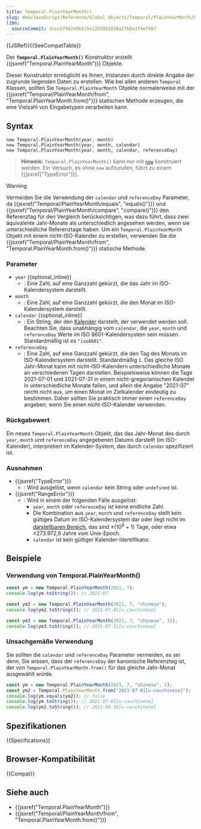 ```yaml
---
title: Temporal.PlainYearMonth()
slug: Web/JavaScript/Reference/Global_Objects/Temporal/PlainYearMonth/PlainYearMonth
l10n:
  sourceCommit: 3cecb7942e8b1c5e12b58b2838a2fb8a3f4ef907
---
```


{{JSRef}}{{SeeCompatTable}}

Der **`Temporal.PlainYearMonth()`** Konstruktor erstellt {{jsxref("Temporal.PlainYearMonth")}} Objekte.

Dieser Konstruktor ermöglicht es Ihnen, Instanzen durch direkte Angabe der zugrunde liegenden Daten zu erstellen. Wie bei allen anderen `Temporal` Klassen, sollten Sie `Temporal.PlainYearMonth` Objekte normalerweise mit der {{jsxref("Temporal/PlainYearMonth/from", "Temporal.PlainYearMonth.from()")}} statischen Methode erzeugen, die eine Vielzahl von Eingabetypen verarbeiten kann.

## Syntax

```js-nolint
new Temporal.PlainYearMonth(year, month)
new Temporal.PlainYearMonth(year, month, calendar)
new Temporal.PlainYearMonth(year, month, calendar, referenceDay)
```

> **Hinweis:** `Temporal.PlainYearMonth()` kann nur mit [`new`](/de/docs/Web/JavaScript/Reference/Operators/new) konstruiert werden. Ein Versuch, es ohne `new` aufzurufen, führt zu einem {{jsxref("TypeError")}}.

> [!WARNING]
> Vermeiden Sie die Verwendung der `calendar` und `referenceDay` Parameter, da {{jsxref("Temporal/PlainYearMonth/equals", "equals()")}} und {{jsxref("Temporal/PlainYearMonth/compare", "compare()")}} den Referenztag für den Vergleich berücksichtigen, was dazu führt, dass zwei äquivalente Jahr-Monate als unterschiedlich angesehen werden, wenn sie unterschiedliche Referenztage haben. Um ein `Temporal.PlainYearMonth` Objekt mit einem nicht-ISO-Kalender zu erstellen, verwenden Sie die {{jsxref("Temporal/PlainYearMonth/from", "Temporal.PlainYearMonth.from()")}} statische Methode.

### Parameter

- `year` {{optional_inline}}
  - : Eine Zahl, auf eine Ganzzahl gekürzt, die das Jahr im ISO-Kalendersystem darstellt.
- `month`
  - : Eine Zahl, auf eine Ganzzahl gekürzt, die den Monat im ISO-Kalendersystem darstellt.
- `calendar` {{optional_inline}}
  - : Ein String, der den [Kalender](/de/docs/Web/JavaScript/Reference/Global_Objects/Temporal#calendars) darstellt, der verwendet werden soll. Beachten Sie, dass unabhängig vom `calendar`, die `year`, `month` und `referenceDay` Werte im ISO 8601-Kalendersystem sein müssen. Standardmäßig ist es `"iso8601"`.
- `referenceDay`
  - : Eine Zahl, auf eine Ganzzahl gekürzt, die den Tag des Monats im ISO-Kalendersystem darstellt. Standardmäßig `1`. Das gleiche ISO Jahr-Monat kann mit nicht-ISO-Kalendern unterschiedliche Monate an verschiedenen Tagen darstellen. Beispielsweise können die Tage 2021-07-01 und 2021-07-31 in einem nicht-gregorianischen Kalender in unterschiedliche Monate fallen, und allein die Angabe "2021-07" reicht nicht aus, um einen Monat im Zielkalender eindeutig zu bestimmen. Daher sollten Sie praktisch immer einen `referenceDay` angeben, wenn Sie einen nicht-ISO-Kalender verwenden.

### Rückgabewert

Ein neues `Temporal.PlainYearMonth` Objekt, das das Jahr-Monat des durch `year`, `month` und `referenceDay` angegebenen Datums darstellt (im ISO-Kalender), interpretiert im Kalender-System, das durch `calendar` spezifiziert ist.

### Ausnahmen

- {{jsxref("TypeError")}}
  - : Wird ausgelöst, wenn `calendar` kein String oder `undefined` ist.
- {{jsxref("RangeError")}}
  - : Wird in einem der folgenden Fälle ausgelöst:
    - `year`, `month` oder `referenceDay` ist keine endliche Zahl.
    - Die Kombination aus `year`, `month` und `referenceDay` stellt kein gültiges Datum im ISO-Kalendersystem dar oder liegt nicht im [darstellbaren Bereich](/de/docs/Web/JavaScript/Reference/Global_Objects/Temporal#representable_dates), das sind ±(10<sup>8</sup> + 1) Tage, oder etwa ±273.972,6 Jahre vom Unix-Epoch.
    - `calendar` ist kein gültiger Kalender-Identifikator.

## Beispiele

### Verwendung von Temporal.PlainYearMonth()

```js
const ym = new Temporal.PlainYearMonth(2021, 7);
console.log(ym.toString()); // 2021-07

const ym2 = new Temporal.PlainYearMonth(2021, 7, "chinese");
console.log(ym2.toString()); // 2021-07-01[u-ca=chinese]

const ym3 = new Temporal.PlainYearMonth(2021, 7, "chinese", 31);
console.log(ym3.toString()); // 2021-07-31[u-ca=chinese]
```

### Unsachgemäße Verwendung

Sie sollten die `calendar` und `referenceDay` Parameter vermeiden, es sei denn, Sie wissen, dass der `referenceDay` der kanonische Referenztag ist, der von `Temporal.PlainYearMonth.from()` für das gleiche Jahr-Monat ausgewählt würde.

```js
const ym = new Temporal.PlainYearMonth(2021, 7, "chinese", 1);
const ym2 = Temporal.PlainYearMonth.from("2021-07-01[u-ca=chinese]");
console.log(ym.equals(ym2)); // false
console.log(ym.toString()); // 2021-07-01[u-ca=chinese]
console.log(ym2.toString()); // 2021-06-10[u-ca=chinese]
```

## Spezifikationen

{{Specifications}}

## Browser-Kompatibilität

{{Compat}}

## Siehe auch

- {{jsxref("Temporal.PlainYearMonth")}}
- {{jsxref("Temporal/PlainYearMonth/from", "Temporal.PlainYearMonth.from()")}}
